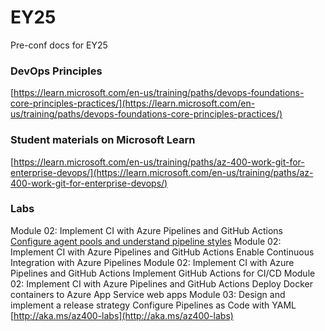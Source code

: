# EY25

Pre-conf docs for EY25

### DevOps Principles

[https://learn.microsoft.com/en-us/training/paths/devops-foundations-core-principles-practices/](https://learn.microsoft.com/en-us/training/paths/devops-foundations-core-principles-practices/)


### Student materials on Microsoft Learn
[https://learn.microsoft.com/en-us/training/paths/az-400-work-git-for-enterprise-devops/](https://learn.microsoft.com/en-us/training/paths/az-400-work-git-for-enterprise-devops/)

### Labs
Module 02: Implement CI with Azure Pipelines and GitHub Actions	[Configure agent pools and understand pipeline styles](https://microsoftlearning.github.io/AZ400-DesigningandImplementingMicrosoftDevOpsSolutions/Instructions/Labs/AZ400_M02_L03_Configure_Agent_Pools_and_Understand_Pipeline_Styles.html)
Module 02: Implement CI with Azure Pipelines and GitHub Actions	Enable Continuous Integration with Azure Pipelines
Module 02: Implement CI with Azure Pipelines and GitHub Actions	Implement GitHub Actions for CI/CD
Module 02: Implement CI with Azure Pipelines and GitHub Actions	Deploy Docker containers to Azure App Service web apps
Module 03: Design and implement a release strategy	Configure Pipelines as Code with YAML
[http://aka.ms/az400-labs](http://aka.ms/az400-labs)
